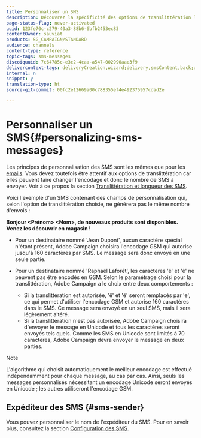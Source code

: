 ```yaml
---
title: Personnaliser un SMS
description: Découvrez la spécificité des options de translittération lors de la personnalisation des SMS.
page-status-flag: never-activated
uuid: 123fe70c-c279-40a3-88b6-6bfb2453ec83
contentOwner: sauviat
products: SG_CAMPAIGN/STANDARD
audience: channels
content-type: reference
topic-tags: sms-messages
discoiquuid: 7c64785c-e3c2-4caa-a547-002990aae3f9
delivercontext-tags: deliveryCreation,wizard;delivery,smsContent,back;delivery,smsContent,back
internal: n
snippet: y
translation-type: ht
source-git-commit: 00fc2e12669a00c788355ef4e492375957cdad2e

---
```



# Personnaliser un SMS{#personalizing-sms-messages}

Les principes de personnalisation des SMS sont les mêmes que pour les [emails](../../designing/using/personalization.md#inserting-a-personalization-field). Vous devez toutefois être attentif aux options de translittération car elles peuvent faire changer l'encodage et donc le nombre de SMS à envoyer. Voir à ce propos la section [Translittération et longueur des SMS](../../administration/using/configuring-sms-channel.md#sms-encoding--length-and-transliteration).

Voici l'exemple d'un SMS contenant des champs de personnalisation qui, selon l'option de translittération choisie, ne générera pas le même nombre d'envois :

**Bonjour &lt;Prénom&gt; &lt;Nom&gt;, de nouveaux produits sont disponibles. Venez les découvrir en magasin !**

* Pour un destinataire nommé 'Jean Dupont', aucun caractère spécial n'étant présent, Adobe Campaign choisira l'encodage GSM qui autorise jusqu'à 160 caractères par SMS. Le message sera donc envoyé en une seule partie.
* Pour un destinataire nommé 'Raphaël Laforêt', les caractères 'ë' et 'ê' ne peuvent pas être encodés en GSM. Selon le paramétrage choisi pour la translittération, Adobe Campaign a le choix entre deux comportements :

   * Si la translittération est autorisée, 'ë' et 'ê' seront remplacés par 'e', ce qui permet d'utiliser l'encodage GSM et autorise 160 caractères dans le SMS. Ce message sera envoyé en un seul SMS, mais il sera légèrement altéré.
   * Si la translittération n'est pas autorisée, Adobe Campaign choisira d'envoyer le message en Unicode et tous les caractères seront envoyés tels quels. Comme les SMS en Unicode sont limités à 70 caractères, Adobe Campaign devra envoyer le message en deux parties.

>[!NOTE]
>
>L'algorithme qui choisit automatiquement le meilleur encodage est effectué indépendamment pour chaque message, au cas par cas. Ainsi, seuls les messages personnalisés nécessitant un encodage Unicode seront envoyés en Unicode ; les autres utiliseront l'encodage GSM.

## Expéditeur des SMS {#sms-sender}

Vous pouvez personnaliser le nom de l'expéditeur du SMS. Pour en savoir plus, consultez la section [Configuration des SMS](../../administration/using/configuring-sms-channel.md#configuring-sms-properties).
